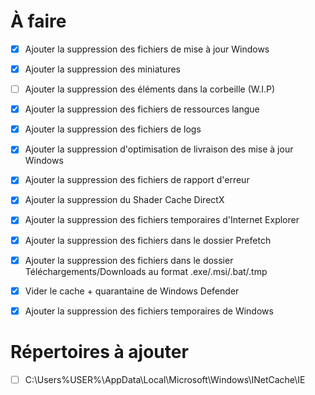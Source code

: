 # À faire

- [x] Ajouter la suppression des fichiers de mise à jour Windows
- [x] Ajouter la suppression des miniatures
- [ ] Ajouter la suppression des éléments dans la corbeille (W.I.P)
- [x] Ajouter la suppression des fichiers de ressources langue
- [x] Ajouter la suppression des fichiers de logs
- [x] Ajouter la suppression d'optimisation de livraison des mise à jour Windows
- [x] Ajouter la suppression des fichiers de rapport d'erreur
- [x] Ajouter la suppression du Shader Cache DirectX
- [x] Ajouter la suppression des fichiers temporaires d'Internet Explorer
- [x] Ajouter la suppression des fichiers dans le dossier Prefetch
- [x] Ajouter la suppression des fichiers dans le dossier Téléchargements/Downloads au format .exe/.msi/.bat/.tmp
- [x] Vider le cache + quarantaine de Windows Defender
- [x] Ajouter la suppression des fichiers temporaires de Windows


# Répertoires à ajouter
- [ ] C:\Users\%USER%\AppData\Local\Microsoft\Windows\INetCache\IE